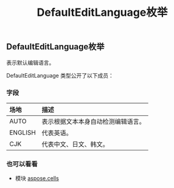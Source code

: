 ﻿---
title: DefaultEditLanguage枚举
second_title: Aspose.Cells for Python via .NET API 参考文献
description:
type: docs
weight: 1950
url: /zh/python-net/aspose.cells/defaulteditlanguage/
is_root: false
---
## DefaultEditLanguage枚举
表示默认编辑语言。



DefaultEditLanguage 类型公开了以下成员：

### 字段
|场地|描述|
| :- | :- |
| AUTO |表示根据文本本身自动检测编辑语言。|
| ENGLISH |代表英语。|
| CJK |代表中文、日文、韩文。|



### 也可以看看
* 模块 [aspose.cells](..)
